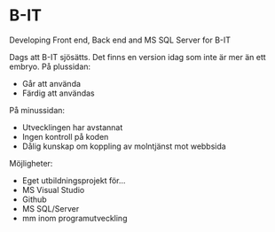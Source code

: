 # B-IT
Developing Front end, Back end and MS SQL Server for B-IT

Dags att B-IT sjösätts.
Det finns en version idag som inte är mer än ett embryo.
 På plussidan:
  + Går att använda
  + Färdig att användas

 På minussidan:
  - Utvecklingen har avstannat
  - Ingen kontroll på koden
  - Dålig kunskap om koppling av molntjänst mot webbsida

Möjligheter:
  - Eget utbildningsprojekt för...
  - MS Visual Studio
  - Github
  - MS SQL/Server
  - mm inom programutveckling
  
  
